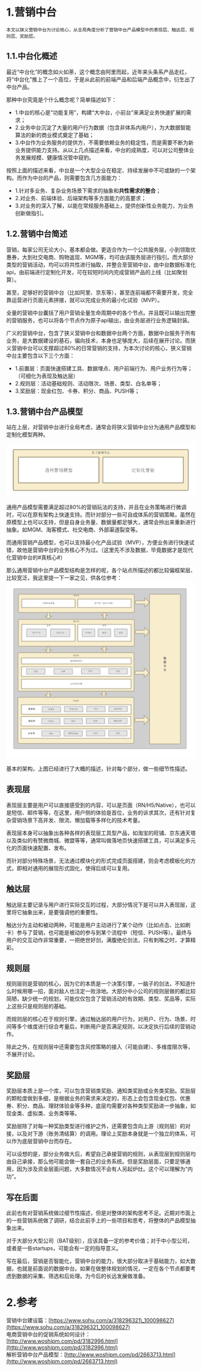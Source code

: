 # 1.营销中台

```
本文以狭义营销中台为讨论核心，从全局角度分析了营销中台产品模型中的表现层、触达层、规则层、奖励层。
```

## 1.1.中台化概述

最近“中台化”的概念如火如荼，这个概念由阿里而起，近年来头条系产品走红，将“中台化”推上了一个高位，于是从此前的前端产品和后端产品概念中，衍生出了中台产品。

那种中台究竟是个什么概念呢？简单描述如下：

* 1.中台的核心是“功能复用”，构建“大中台，小前台”来满足业务快速扩展的需求；
* 2.业务中台沉淀了大量的用户行为数据（包含非体系内用户），为大数据智能算法的新的商业模式奠定了基础；
* 3.中台作为业务服务的提供方，不需要依赖业务的稳定性，而是需要不断为新业务提供能力支持。从以上几点描述来看，中台的成熟度，可以对公司整体业务发展规模、健康情况管中窥豹。

按照上面的描述来看，中台是一个大型企业在稳定、持续发展中不可或缺的一个架构。而作为中台的产品，则需要包含几方面能力：

* 1.针对多业务、复杂业务场景下需求的抽象和**共性需求的整合**；
* 2.对业务、前端体验、后端架构等多方面能力的高要求；
* 3.对业务的深入了解，以能在常规服务基础上，提供创新性业务能力，为业务创新做指引。

## 1.2.营销中台简述

营销，每家公司无论大小，基本都会做。更适合作为一个公共服务层，小到领取优惠券，大到社交电商、购物返现、MGM等，均可由该服务层进行指引。而大部分类型的营销活动，均可以将共性进行抽取，并整合至营销中台，由中台数据标准化api，由前端进行定制化开发，可在较短时间内完成营销产品的上线（比如聚划算）。

甚至，足够好的营销中台（比如阿里、京东等），甚至连前端都不需要开发，完全靠运营进行页面元素拼接，就可以完成业务的最小化试验（MVP）。

全量的营销中台囊括了用户营销全量生命周期中的各个节点。并且既可以输出完整的营销服务，也可以将各个节点作为原子api输出，由业务层进行业务逻辑封装。

广义的营销中台，包含了狭义营销中台和数据中台两个方面，数据中台服务于所有业务，是大数据建设的基石，偏向技术，本身也足够庞大，后续在展开讨论。而狭义营销中台可以支撑超过80%的日常营销的支持，为本次讨论的核心，狭义营销中台主要包含以下三个方面：

* 1.前置层：页面快速搭建工具、数据埋点、用户前端行为、用户业务行为等；（可细化为表现及触达层）
* 2.规则层：活动基础规则、活动限次、场景、类型、白名单等；
* 3.奖励层：现金红包、卡券、积分、商品、PUSH等；

## 1.3.营销中台产品模型

站在上层，对营销中台进行全局考虑，通常会将狭义营销中台分为通用产品模型和定制化模型两种。

![](/static/image/S5frds4AtUWsvTvSJl43.png)

通用产品模型需要满足超过80%的营销玩法的支持，并且在业务策略进行微调时，可以在原有架构上快速支持。而针对部分一些可自成体系的营销策略，虽然在原模型上也可以支持，但是自身业务量、数据量都足够大，通常会拎出来重新进行抽象。如MGM、淘客模式、社交电商、外部渠道裂变等。

而通用营销产品模型，也可以支持最小化产品试验（MVP），方便业务进行快速试错，故他是营销中台的业务核心不为过。（这里先不涉及数据，毕竟数据才是现代化营销中台的\#真核心\#）

那么通用营销中台产品模型结构是怎样的呢，各个站点所描述的都比较偏框架层、比较宽泛，我这里提一下一家之见，供各位参考：  
![](/static/image/XxV3NIwxq7njJrhWgkG7.png)

基本的架构，上图已经进行了大概的描述，针对每个部分，做一些细节性描述。

## 表现层

表现层主要是用户可以直接感受到的内容，可以是页面（RN/H5/Native），也可以是短信、邮件等等，在这里，用户侧的体验是首位，业务的诉求其次，还有针对复杂营销场景下高并发、限流、懒加载等多样化的技术考量。

表现层本身可以抽象出各种各样的表现层工具型产品，如淘宝的旺铺、京东通天塔以及类似的有赞微商城、微盟等等，通常叫做落地页快速搭建工具，可以满足多元化的页面快速配置、发布。

而针对部分特殊场景，无法通过模块化的形式完成页面搭建，则会考虑模板化的方式，即相对通用的展现形式固化，使得后续可以复用。

## 触达层

触达层主要记录与用户进行实际交互的过程，大部分情况下是可以并入表现层，这里将它抽象出来，是要强调他的重要性。

触达分为主动和被动两种，可能是用户主动进行了某个动作（比如点击、比如刷卡）参与了营销，也可能是被动的参与到某个流程中（短信、PUSH等）。最终与用户的交互动作非常重要，一把绝世好剑，满腹绝伦剑法，只有刺喉之时，才算精彩。

## 规则层

规则层则是营销的核心，因为它的本质是一个决策引擎，一脑子的剑法，不知道什么时候用哪一招，面对敌人也注定一败涂地。大部分中小公司的规则层做的都比较简陋，缺少统一的规划，可能仅仅包含了营销活动的有效期、类型、奖品等，实际上这些只是规则层的基础。

而规则层的核心在于规则引擎，通过触达层的用户行为，对用户、行为、场景、时间等多个维度进行综合考量后，判断用户是否满足规则，以决定执行后续的营销动作。

除此之外，在规则层中还需要包含风控策略的接入（可能自建）、多维度限次等，不展开讨论。

## 奖励层

奖励层本质上是一个库，可以包含营销类奖励、通知类奖励或业务类奖励。奖励层的颗粒度做到多细，是根据业务的需求来决定的，形态上会包含现金红包、优惠券、积分、商品、理财体验金等多种，底层均需要对各种类型奖励进一步抽象，如现金类、虚拟类、业务类等等。

奖励层除了对每一种奖励类型进行维护之外，还需要包含向上游（规则层）的对接，以及对下游（账务清结算）的调用。理论上奖励本身就是一个独立的体系，可以作为底层营销中台而存在。

可以设想的是，部分业务做大后，希望自己承接营销的规则，从表现层到规则层均由自己承接，那么他可能会做一套自己的业务系统。但是奖励层面，只要足够通用，因为涉及资金层面问题，大多数情况不会有人另起炉灶。这个可以理解为“内功”。

## 写在后面

此前也有对营销系统做过细节性描述，但是对整体的架构思考不足。近期对市面上的一些营销系统做了调研，结合此前手上的一些项目和思考，将整体的产品模型抽象出来。

对于大部分大型公司（BAT级别），应该具备一定的参考价值；对于中小型公司，或者是一些startups，可能会有一定的指导意义。

写在最后，营销是否智能化，营销中台的能力，很大部分取决于基础能力，如大数据，也就是前面说的数据中台。如果在做整体规划的情况，一定在各个节点都要考虑到数据的采集、筛选和后处理。为今后的长远发展做准备。

# 2.参考

营销中台建设篇：[https://www.sohu.com/a/318296321\_100098627](https://www.sohu.com/a/318296321_100098627)  
电商营销中台的促销系统如何设计：[http://www.woshipm.com/pd/3182996.html](http://www.woshipm.com/pd/3182996.html)  
解析营销中台产品模型：[http://www.woshipm.com/pd/2663713.html](http://www.woshipm.com/pd/2663713.html)

